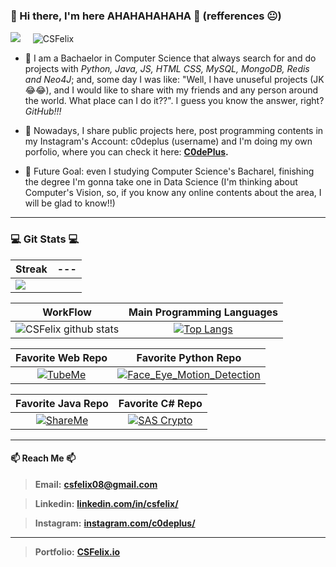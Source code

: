 ### 👋 Hi there, I'm here AHAHAHAHAHA 👋 (refferences 😐)

<div>
<img src="https://img.shields.io/github/followers/CSFelix?style=social">
  &nbsp&nbsp&nbsp
<img src="https://komarev.com/ghpvc/?username=CSFelix&label=Profile%20views&color=0e75b6&style=flat" alt="CSFelix" />
</div>

<!--
**CSFelix/CSFelix** is a ✨ _special_ ✨ repository because its `README.md` (this file) appears on your GitHub profile.

Here are some ideas to get you started:

- 🔭 I’m currently working on ...
- 🌱 I’m currently learning ...
- 👯 I’m looking to collaborate on ...
- 🤔 I’m looking for help with ...
- 💬 Ask me about ...
- 📫 How to reach me: ...
- 😄 Pronouns: ...
- ⚡ Fun fact: ...-
-->

* 🌱 I am a Bachaelor in Computer Science that always search for and do projects with _Python, Java, JS, HTML CSS, MySQL, MongoDB, Redis and Neo4J_; and, some day I was like: "Well, I have unuseful projects (JK 😂😂), and I would like to share with my friends and any person around the world. What place can I do it??". I guess you know the answer, right? *GitHub!!!*

* 🤔 Nowadays, I share public projects here, post programming contents in my Instagram's Account: c0deplus (username) and I'm doing my own porfolio, where you can check it here: **[C0dePlus](https://csfelix.github.io/index.html).**

* 💬 Future Goal: even I studying Computer Science's Bacharel, finishing the degree I'm gonna take one in Data Science (I'm thinking about Computer's Vision, so, if you know any online contents about the area, I will be glad to know!!)

----

### 💻 Git Stats 💻

Streak                  | ---
:-------------------------:|:-------------------------:
<img  align="left" src="https://github-readme-streak-stats.herokuapp.com/?user=CSFelix&theme=radical" /> |

WorkFlow                   |  Main Programming Languages
:-------------------------:|:-------------------------:
![CSFelix github stats](https://github-readme-stats.vercel.app/api?username=csfelix&show_icons=true&theme=radical&count_private=true&title_color=9D3BE1&icon_color=EE3EC9&text_color=f8f8ff&bg_color=241e29)  |  [![Top Langs](https://github-readme-stats.vercel.app/api/top-langs/?username=csfelix&layout=default&bg_color=241e29&title_color=9d3be1&icon_color=ee3ec9&text_color=f8f8ff)](https://github.com/csfelix/github-readme-stats)

Favorite Web Repo          |  Favorite Python Repo
:-------------------------:|:-------------------------:
[![TubeMe](https://github-readme-stats.vercel.app/api/pin/?username=csfelix&repo=HTML-CSS-JAVASCRIPT-NODEJS-TUBEME)](https://github.com/CSFelix/HTML-CSS-JAVASCRIPT-NODEJS-TUBEME)  |  [![Face_Eye_Motion_Detection](https://github-readme-stats.vercel.app/api/pin/?username=csfelix&repo=PYTHON-OPENCV-WEBCAM-FACE-EYE-MOTION-DETECTION)](https://github.com/CSFelix/PYTHON-OPENCV-WEBCAM-FACE-EYE-MOTION-DETECTION)


Favorite Java Repo         |  Favorite C# Repo
:-------------------------:|:-------------------------:
[![ShareMe](https://github-readme-stats.vercel.app/api/pin/?username=csfelix&repo=JAVA-JSP-CS-JAVASCRIPT-SHAREME)](https://github.com/CSFelix/JAVA-JSP-CS-JAVASCRIPT-SHAREME)  | [![SAS Crypto](https://github-readme-stats.vercel.app/api/pin/?username=csfelix&repo=CSHARP-RSA-ALGORITHM)](https://github.com/CSFelix/CSHARP-RSA-ALGORITHM)

----

#### 📫 Reach Me 📫

> **Email:** **[csfelix08@gmail.com](mailto:csfelix08@gmail.com?)**

> **Linkedin:** **[linkedin.com/in/csfelix/](https://www.linkedin.com/in/csfelix/)**

> **Instagram:** **[instagram.com/c0deplus/](https://www.instagram.com/c0deplus/)**

----

> **Portfolio:** **[CSFelix.io](https://csfelix.github.io/)**
